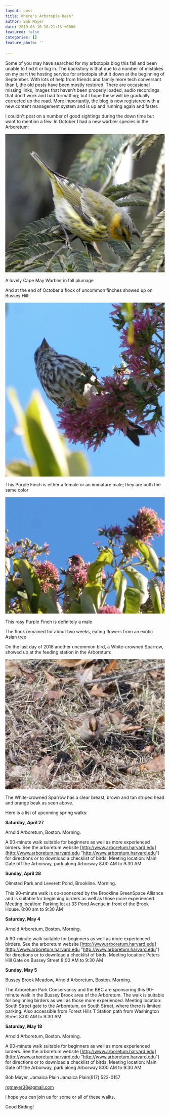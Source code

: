 ```yaml
---
layout: post
title: Where's Arbotopia Been?
author: Bob Mayer
date: 2019-03-10 16:21:13 +0000
featured: false
categories: []
feature_photo: ''

---
```

Some of you may have searched for my arbotopia blog this fall and been unable to find it or log in.  The backstory is that due to a number of mistakes on my part the hosting service for arbotopia shut it down at the beginning of September.  With lots of help from friends and family more tech conversant than I, the old posts have been mostly restored.  There are occasional missing links, images that haven't been properly loaded, audio recordings that don't work and bad formatting; but I hope these will be gradually corrected up the road. More importantly, the blog is now registered with a new content management system and is up and running again and faster.

I couldn't post on a number of good sightings during the down time but want to mention a few.  In October I had a new warbler species in the Arboretum:

![](/images/P1040645.jpg)

A lovely Cape May Warbler in fall plumage

And  at the end of October a flock of uncommon finches showed up on Bussey Hill:

![](/images/P1040911.jpg)

This Purple Finch is either a female or an immature male; they are both the same color

![](/images/P1040916.jpg)

This rosy Purple Finch is definitely a male

The flock remained for about two weeks, eating flowers from an exotic Asian tree

On the last day of 2018 another uncommon bird, a White-crowned Sparrow, showed up at the feeding station in the Arboretum:

![](/images/P1050933-1.jpg)

The White-crowned Sparrow has a clear breast, brown and tan striped head and orange beak as seen above.

Here is a list of upcoming spring walks:

**Saturday, April 27**

Arnold Arboretum, Boston. Morning.

A 90-minute walk suitable for beginners as well as more experienced birders. See the arboretum website [http://www.arboretum.harvard.edu](http://www.arboretum.harvard.edu "http://www.arboretum.harvard.edu") for directions or to download a checklist of birds. Meeting location: Main Gate off the Arborway, park along Arborway 8:00 AM to 9:30 AM

**Sunday, April 28**

Olmsted Park and Leverett Pond, Brookline. Morning.  
  
This 90-minute walk is co-sponsored by the Brookline GreenSpace Alliance and is suitable for beginning birders as well as those more experienced. Meeting location: Parking lot at 33 Pond Avenue in front of the Brook House. 8:00 am to 9:30 AM

**Saturday, May 4**

Arnold Arboretum, Boston. Morning.

A 90-minute walk suitable for beginners as well as more experienced birders. See the arboretum website [http://www.arboretum.harvard.edu](http://www.arboretum.harvard.edu "http://www.arboretum.harvard.edu") for directions or to download a checklist of birds. Meeting location: Peters Hill Gate on Bussey Street 8:00 AM to 9:30 AM

**Sunday, May 5**

Bussey Brook Meadow, Arnold Arboretum, Boston. Morning.

The Arboretum Park Conservancy and the BBC are sponsoring this 90-minute walk in the Bussey Brook area of the Arboretum. The walk is suitable for beginning birders as well as those more experienced. Meeting location: South Street gate to the Arboretum, on South Street, where there is limited parking. Also accessible from Forest Hills T Station path from Washington Street 8:00 AM to 9:30 AM

**Saturday, May 18**

Arnold Arboretum, Boston. Morning.

A 90-minute walk suitable for beginners as well as more experienced birders. See the arboretum website [http://www.arboretum.harvard.edu](http://www.arboretum.harvard.edu "http://www.arboretum.harvard.edu") for directions or to download a checklist of birds. Meeting location: Main Gate off the Arborway, park along Arborway 8:00 AM to 9:30 AM

Bob Mayer, Jamaica Plain Jamaica Plain(617) 522-0157

[rgmayer38@gmail.com](mailto:rgmayer@comcast.net)

I hope you can join us for some or all of these walks.

Good Birding!
